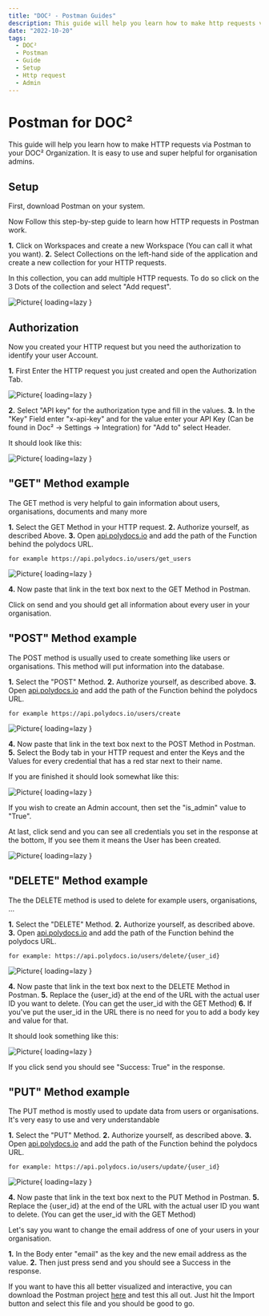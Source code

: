 ```yaml
---
title: "DOC² - Postman Guides"
description: This guide will help you learn how to make http requests via Postman to your DOC² Organization.
date: "2022-10-20"
tags:
  - DOC²
  - Postman
  - Guide
  - Setup
  - Http request
  - Admin
---
```



# Postman for DOC²


This guide will help you learn how to make HTTP requests via Postman to your DOC² Organization. It is easy to use and super helpful for organisation admins. 


## Setup


First, download Postman on your system.

Now Follow this step-by-step guide to learn how HTTP requests in Postman work.

**1.**  Click on Workspaces and create a new Workspace (You can call it what you want).
**2.**  Select Collections on the left-hand side of the application and create a new collection for your HTTP requests.

In this collection, you can add multiple HTTP requests. To do so click on the 3 Dots of the collection and select "Add request".

![Picture](/_images/doc2/admin_guides_add_request.png){ loading=lazy }


## Authorization


Now you created your HTTP request but you need the authorization to identify your user Account.

**1.**  First Enter the HTTP request you just created and open the Authorization Tab.

![Picture](/_images/doc2/admin_guides_authorize.png){ loading=lazy }

**2.**  Select "API key" for the authorization type and fill in the values.
**3.**  In the "Key" Field enter "x-api-key" and for the value enter your API Key (Can be found in Doc² -> Settings -> Integration)  for "Add to" select Header.

It should look like this:

![Picture](/_images/doc2/admin_guides_authorize_finish.png){ loading=lazy }


## **"GET" Method example**

The GET method is very helpful to gain information about users, organisations, documents and many more

**1.**  Select the GET Method in your HTTP request.
**2.**  Authorize yourself, as described Above.
**3.**  Open <a href="https://api.polydocs.io">api.polydocs.io</a> and add the path of the Function behind the polydocs URL.
    
    for example https://api.polydocs.io/users/get_users

![Picture](/_images/doc2/admin_guide_get_api.png){ loading=lazy }

**4.**  Now paste that link in the text box next to the GET Method in Postman.

Click on send and you should get all information about every user in your organisation.


## **"POST" Method example**

The POST method is usually used to create something like users or organisations. This method will put information into the database.

**1.**  Select the "POST" Method.
**2.**  Authorize yourself, as described above.
**3.**  Open <a href="https://api.polydocs.io">api.polydocs.io</a> and add the path of the Function behind the polydocs URL.
    
    for example https://api.polydocs.io/users/create

![Picture](/_images/doc2/admin_guides_post_api.png){ loading=lazy }

**4.**  Now paste that link in the text box next to the POST Method in Postman.
**5.**  Select the Body tab in your HTTP request and enter the Keys and the Values for every credential that has a red star next to their name.

If you are finished it should look somewhat like this:

![Picture](/_images/doc2/admin_guide_post_body.png){ loading=lazy }

If you wish to create an Admin account, then set the "is_admin" value to "True".

At last, click send and you can see all credentials you set in the response at the bottom, If you see them it means the User has been created.

![Picture](/_images/doc2/admin_guides_post_response.png){ loading=lazy }


## **"DELETE" Method example**

The the DELETE method is used to delete for example users, organisations, ...

**1.**  Select the "DELETE" Method.
**2.**  Authorize yourself, as described above.
**3.**  Open <a href="https://api.polydocs.io">api.polydocs.io</a> and add the path of the Function behind the polydocs URL.
    
    for example: https://api.polydocs.io/users/delete/{user_id}

![Picture](/_images/doc2/admin_guides_delete_api.png){ loading=lazy }

**4.**  Now paste that link in the text box next to the DELETE Method in Postman.
**5.**  Replace the {user_id} at the end of the URL with the actual user ID you want to delete. (You can get the user_id with the GET Method)
**6.**  If you've put the user_id in the URL there is no need for you to add a body key and value for that.

It should look something like this:

![Picture](/_images/doc2/admin_guides_delete_body.png){ loading=lazy }


If you click send you should see "Success: True" in the response.


## **"PUT" Method example**

The PUT method is mostly used to update data from users or organisations. It's very easy to use and very understandable

**1.**  Select the "PUT" Method.
**2.**  Authorize yourself, as described above.
**3.**  Open <a href="https://api.polydocs.io">api.polydocs.io</a> and add the path of the Function behind the polydocs URL.
    
    for example: https://api.polydocs.io/users/update/{user_id}

![Picture](/_images/doc2/admin_guides_put_api.png){ loading=lazy }

**4.**  Now paste that link in the text box next to the PUT Method in Postman.
**5.**  Replace the {user_id} at the end of the URL with the actual user ID you want to delete. (You can get the user_id with the GET Method)

Let's say you want to change the email address of one of your users in your organisation.

**1.**  In the Body enter "email" as the key and the new email address as the value.
**2.**  Then just press send and you should see a Success in the response.


If you want to have this all better visualized and interactive, you can download the Postman project <a href="/example/downloadables/doc2app.postman_collection.json" download>here</a> and test this all out. 
Just hit the Import button and select this file and you should be good to go.